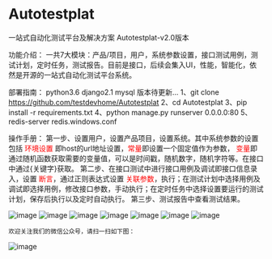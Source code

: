 # Autotestplat
一站式自动化测试平台及解决方案
Autotestplat-v2.0版本

功能介绍：
一共7大模块：产品/项目，用户，系统参数设置，接口测试用例，测试计划，定时任务，测试报告。目前是接口，后续会集入UI，性能，智能化，依然是开源的一站式自动化测试平台系统。

部署指南：
python3.6
django2.1
mysql
版本待更新...
1、git clone https://github.com/testdevhome/Autotestplat
2、cd Autotestplat
3、pip install -r requirements.txt
4、python manage.py runserver 0.0.0.0:80
5、redis-server redis.windows.conf

操作手册：
第一步、设置用户，设置产品项目，设置系统。其中系统参数的设置 包括<span style="color: red"> 环境设置 </span>即host的url地址设置，<span style="color: red">常量</span>即设置一个固定值作为参数，<span style="color: red"> 变量</span>即通过随机函数获取需要的变量值，可以是时间戳，随机数字，随机字符等。在接口中通过{关键字}获取。
第二步、在接口测试中进行接口用例及调试即接口信息录入，设置<span style="color: red"> 断言</span>，通过正则表达式设置<span style="color: red"> 关联参数</span>，执行；在测试计划中选择用例及调试即选择用例，修改接口参数，手动执行；在定时任务中选择设置要运行的测试计划，保存后执行以及定时自动执行。
第三步、测试报告中查看测试结果。

![image](https://github.com/testdevhome/Doc/blob/main/pic/systemsetting.png)
![image](https://github.com/testdevhome/Doc/blob/main/pic/apitestcase.png)
![image](https://github.com/testdevhome/Doc/blob/main/pic/editpara.png)
![image](https://github.com/testdevhome/Doc/blob/main/pic/testresult.png)
![image](https://github.com/testdevhome/Doc/blob/main/pic/testplan.png)
![image](https://github.com/testdevhome/Doc/blob/main/pic/task.png)
![image](https://github.com/testdevhome/Doc/blob/main/pic/report.png)


    欢迎关注我们的微信公众号，请扫一扫如下图：

![image](https://github.com/testdevhome/Doc/blob/main/pic-V1.0/testdevhome.jpg)



